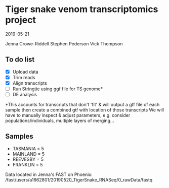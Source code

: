 # Tiger snake venom transcriptomics project

2019-05-21

Jenna Crowe-Riddell
Stephen Pederson
Vick Thompson

## To do list
- [X] Upload data
- [X] Trim reads
- [X] Align transcripts
- [ ] Run Stringtie using ggf file for TS genome*
- [ ] DE analysis

*This accounts for transcripts that don't 'fit' & will output a gtf file
of each sample then create a combined gtf with location of those transcripts
We will have to manually inspect & adjust parameters, e.g. consider populations/individuals, multiple layers of merging... 

## Samples
- TASMANIA = 5
- MAINLAND = 5
- REEVESBY = 5
- FRANKLIN = 5

Data located in Jenna's FAST on Phoenix:
/fast/users/a1662801/20190520_TigerSnake_RNASeq/0_rawData/fastq
